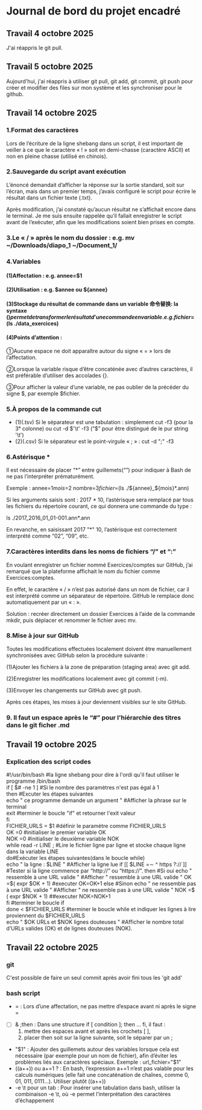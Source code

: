 # Journal de bord du projet encadré


## Travail 4 octobre 2025
J'ai réappris le git pull.


## Travail 5 octobre 2025
Aujourd'hui, j'ai réappris à utiliser git pull, git add, git commit, git push pour créer et modifier des files sur mon système et les synchroniser pour le github.


## Travail 14 octobre 2025
### 1.Format des caractères
Lors de l’écriture de la ligne shebang dans un script, il est important de veiller à ce que le caractère « ! » soit en demi-chasse (caractère ASCII) et non en pleine chasse (utilisé en chinois).

### 2.Sauvegarde du script avant exécution
L’énoncé demandait d’afficher la réponse sur la sortie standard, soit sur l’écran, mais dans un premier temps, j’avais configuré le script pour écrire le résultat dans un fichier texte (.txt).

Après modification, j’ai constaté qu’aucun résultat ne s’affichait encore dans le terminal. Je me suis ensuite rappelée qu’il fallait enregistrer le script avant de l’exécuter, afin que les modifications soient bien prises en compte.

### 3.Le « / » après le nom du dossier : e.g. mv  ~/Downloads/diapo_1  ~/Document_1/

### 4.Variables
####  (1)Affectation : e.g. annee=$1
####  (2)Utilisation : e.g. $annee ou ${annee}
####  (3)Stockage du résultat de commande dans un variable 命令替换: la syntaxe $() permet de transformer le résultat d’une commande en variable. e.g.fichier=$(ls ./data_exercices)
####  (4)Points d’attention :
①Aucune espace ne doit apparaître autour du signe « = » lors de l’affectation.

②Lorsque la variable risque d’être concaténée avec d’autres caractères, il est préférable d’utiliser des accolades {}.

③Pour afficher la valeur d’une variable, ne pas oublier de la précéder du signe $, par exemple $fichier.

### 5.À propos de la commande cut
- (1)(.tsv) Si le séparateur est une tabulation : simplement cut -f3 (pour la 3ᵉ colonne) ou cut -d $'\t' -f3 (“$” pour être distingué de le pur string '\t')
- (2)(.csv) Si le séparateur est le point-virgule « ; » : cut -d ";" -f3

### 6.Astérisque *
Il est nécessaire de placer “*” entre guillemets(“”) pour indiquer à Bash de ne pas l’interpréter prématurément.

Exemple :
annee=$1
mois=$2
nombre=$3
fichier=$(ls ./${annee}_${mois}*.ann)

Si les arguments saisis sont : 2017 * 10, l’astérisque sera remplacé par tous les fichiers du répertoire courant, ce qui donnera une commande du type :
	
ls ./2017_2016_01_01-001.ann*.ann
	
En revanche, en saisissant 2017 "*" 10, l’astérisque est correctement interprété comme “02”, “09”, etc.

### 7.Caractères interdits dans les noms de fichiers “/” et “:”
En voulant enregistrer un fichier nommé Exercices/comptes sur GitHub, j’ai remarqué que la plateforme affichait le nom du fichier comme Exercices:comptes.

En effet, le caractère « / » n’est pas autorisé dans un nom de fichier, car il est interprété comme un séparateur de répertoire. GitHub le remplace donc automatiquement par un « : ».

Solution : recréer directement un dossier Exercices à l’aide de la commande mkdir, puis déplacer et renommer le fichier avec mv.

### 8.Mise à jour sur GitHub
Toutes les modifications effectuées localement doivent être manuellement synchronisées avec GitHub selon la procédure suivante :

 (1)Ajouter les fichiers à la zone de préparation (staging area) avec git add.

 (2)Enregistrer les modifications localement avec git commit (-m).

(3)Envoyer les changements sur GitHub avec git push.

Après ces étapes, les mises à jour deviennent visibles sur le site GitHub.

### 9. Il faut un espace après le “#” pour l'hiérarchie des titres dans le git ficher .md


## Travail 19 octobre 2025
### Explication des script codes
#!/usr/bin/bash #la ligne shebang pour dire à l'ordi qu'il faut utiliser le programme /bin/bash  
if [ $# -ne 1 ] #Si le nombre des paramètres n'est pas égal à 1  
then #Excuter les étapes suivantes  
echo " ce programme demande un argument " #Afficher la phrase sur le terminal  
exit #terminer le boucle "if" et retourner l'exit valeur  
fi  
FICHIER_URLS = $1 #définir le paramètre comme FICHIER_URLS  
OK =0 #initialiser le premier variable OK  
NOK =0 #initialiser le deuxième variable NOK  
while read -r LINE ; #Lire le fichier ligne par ligne et stocke chaque ligne dans la variable LINE  
do#Exécuter les étapes suivantes(dans le boucle while)  
echo " la ligne : $LINE " #Afficher la ligne lue 
if [[ $LINE =∼ ^ https ?:// ]] #Tester si la ligne commence par “http://” ou “https://”.  
then #Si oui  
echo " ressemble à une URL valide " #Afficher " ressemble à une URL valide "  
OK =$( expr $OK + 1) #executer OK=OK+1  
else #Sinon  
echo " ne ressemble pas à une URL valide " #Afficher " ne ressemble pas à une URL valide "  
NOK =$ ( expr $NOK + 1) ##executer NOK=NOK+1  
fi #terminer le boucle if  
done < $FICHIER_URLS #terminer le boucle while et indiquer les lignes à lire proviennent du $FICHIER_URLS  
echo " $OK URLs et $NOK lignes douteuses " #Afficher le nombre total d’URLs valides (OK) et de lignes douteuses (NOK).  


## Travail 22 octobre 2025
### git
C'est possible de faire un seul commit après avoir fini tous les 'git add'
### bash script
- = : Lors d’une affectation, ne pas mettre d’espace avant ni après le signe =
-  [  ] & ;then : Dans une structure if [ condition ]; then … fi, il faut :
  	1. mettre des espaces avant et après les crochets [ ],
  	2. placer then soit sur la ligne suivante, soit le séparer par un ;
- "$1" : Ajouter des guillemets autour des variables lorsque cela est nécessaire (par exemple pour un nom de fichier), afin d’éviter les problèmes liés aux caractères spéciaux. Exemple : url_fichier="$1"
- ((a++)) ou a+=1 ? : En bash, l’expression a+=1 n’est pas valable pour les calculs numériques (elle fait une concaténation de chaînes, comme 0, 01, 011, 0111…). Utiliser plutôt ((a++))
- -e \t pour un tab : Pour insérer une tabulation dans bash, utiliser la combinaison -e \t, où -e permet l’interprétation des caractères d’échappement














